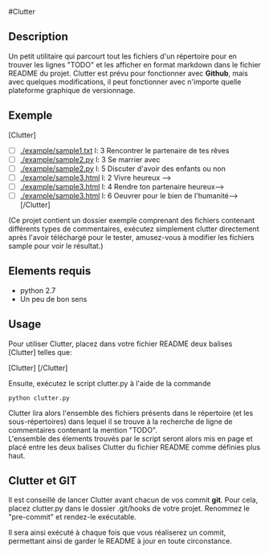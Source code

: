 #Clutter

## Description

Un petit utilitaire qui parcourt tout les fichiers d'un répertoire pour en trouver les lignes "TODO" et les afficher en format markdown dans le fichier README du projet.
Clutter est prévu pour fonctionner avec **Github**, mais avec quelques modifications, il peut fonctionner avec n'importe quelle plateforme graphique de versionnage.

## Exemple

[Clutter]
- [ ] [./example/sample1.txt](/example/sample1.txt) l: 3  Rencontrer le partenaire de tes rêves
- [ ] [./example/sample2.py](/example/sample2.py) l: 3  Se marrier avec 
- [ ] [./example/sample2.py](/example/sample2.py) l: 5  Discuter d'avoir des enfants ou non
- [ ] [./example/sample3.html](/example/sample3.html) l: 2  Vivre heureux -->
- [ ] [./example/sample3.html](/example/sample3.html) l: 4 Rendre ton partenaire heureux-->
- [ ] [./example/sample3.html](/example/sample3.html) l: 6  Oeuvrer pour le bien de l'humanité-->
[/Clutter]

(Ce projet contient un dossier exemple comprenant des fichiers contenant différents types de commentaires, exécutez simplement clutter directement après l'avoir téléchargé pour le tester, amusez-vous à modifier les fichiers sample pour voir le résultat.)

## Elements requis

* python 2.7
* Un peu de bon sens

## Usage

Pour utiliser Clutter, placez dans votre fichier README deux balises &#91;Clutter&#93; telles que:

&#91;Clutter&#93;
&#91;/Clutter&#93;
    
Ensuite, exécutez le script clutter.py à l'aide de la commande 

    python clutter.py
    
Clutter lira alors l'ensemble des fichiers présents dans le répertoire (et les sous-répertoires) dans lequel il se trouve à la recherche de ligne de commentaires contenant la mention "TODO".  
L'ensemble des élements trouvés par le script seront alors mis en page et placé entre les deux balises Clutter du fichier README comme définies plus haut.

## Clutter et GIT

Il est conseillé de lancer Clutter avant chacun de vos commit **git**. 
Pour cela, placez clutter.py dans le dossier .git/hooks de votre projet. Renommez le "pre-commit" et rendez-le exécutable. 

Il sera ainsi exécuté à chaque fois que vous réaliserez un commit, permettant ainsi de garder le README à jour en toute circonstance.

